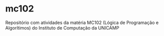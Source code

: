 # mc102
Repositório com atividades da matéria MC102 (Lógica de Programação e Algorítimos) do Instituto de Computação da UNICAMP
